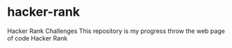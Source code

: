 # hacker-rank
Hacker Rank Challenges
This repository is my progress throw the web page of code Hacker Rank
